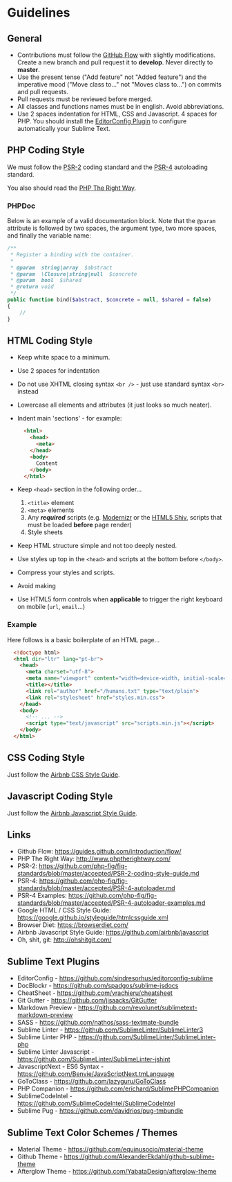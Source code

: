 Guidelines
=================

## General

* Contributions must follow the [GitHub Flow](https://guides.github.com/introduction/flow) with slightly modifications. Create a new branch and pull request it to **develop**. Never directly to **master**.
* Use the present tense ("Add feature" not "Added feature") and the imperative mood ("Move class to..." not "Moves class to...") on commits and pull requests.
* Pull requests must be reviewed before merged.
* All classes and functions names must be in english. Avoid abbreviations.
* Use 2 spaces indentation for HTML, CSS and Javascript. 4 spaces for PHP. You should install the [EditorConfig Plugin](https://github.com/sindresorhus/editorconfig-sublime) to configure automatically your Sublime Text.

## PHP Coding Style

We must follow the [PSR-2](https://github.com/php-fig/fig-standards/blob/master/accepted/PSR-2-coding-style-guide.md) coding standard and the [PSR-4](https://github.com/php-fig/fig-standards/blob/master/accepted/PSR-4-autoloader.md) autoloading standard.

You also should read the [PHP The Right Way](http://www.phptherightway.com).

### PHPDoc

Below is an example of a valid documentation block. Note that the `@param` attribute is followed by two spaces, the argument type, two more spaces, and finally the variable name:

```php
/**
 * Register a binding with the container.
 *
 * @param  string|array  $abstract
 * @param  \Closure|string|null  $concrete
 * @param  bool  $shared
 * @return void
 */
public function bind($abstract, $concrete = null, $shared = false)
{
    //
}
```

## HTML Coding Style

- Keep white space to a minimum.
- Use 2 spaces for indentation
- Do not use XHTML closing syntax `<br />` - just use standard syntax `<br>` instead
- Lowercase all elements and attributes (it just looks so much neater).
- Indent main 'sections' - for example:

  ```html
    <html>
      <head>
        <meta>
      </head>
      <body>
        Content
      </body>
    </html>
  ```
- Keep `<head>` section in the following order…
    1. `<title>` element
    2. `<meta>` elements
    2. Any ***required*** scripts (e.g. [Modernizr](http://modernizr.com/) or the [HTML5 Shiv](https://github.com/aFarkas/html5shiv), scripts that must be loaded **before** page render)
    3. Style sheets
- Keep HTML structure simple and not too deeply nested.
- Use styles up top in the `<head>` and scripts at the bottom before `</body>`.
- Compress your styles and scripts.
- Avoid making
- Use HTML5 form controls when **applicable** to trigger the right keyboard on mobile (`url`, `email`…)

### Example

Here follows is a basic boilerplate of an HTML page…

```html
  <!doctype html>
  <html dir="ltr" lang="pt-br">
    <head>
      <meta charset="utf-8">
      <meta name="viewport" content="width=device-width, initial-scale=1">
      <title></title>
      <link rel="author" href="/humans.txt" type="text/plain">
      <link rel="stylesheet" href="styles.min.css">
    </head>
    <body>
      <!-- ... -->
      <script type="text/javascript" src="scripts.min.js"></script>
    </body>
  </html>
```

## CSS Coding Style
Just follow the [Airbnb CSS Style Guide](https://github.com/airbnb/css).

## Javascript Coding Style
Just follow the [Airbnb Javascript Style Guide](https://github.com/airbnb/javascript).

## Links
- Github Flow: https://guides.github.com/introduction/flow/
- PHP The Right Way: http://www.phptherightway.com/
- PSR-2: https://github.com/php-fig/fig-standards/blob/master/accepted/PSR-2-coding-style-guide.md
- PSR-4: https://github.com/php-fig/fig-standards/blob/master/accepted/PSR-4-autoloader.md
- PSR-4 Examples: https://github.com/php-fig/fig-standards/blob/master/accepted/PSR-4-autoloader-examples.md
- Google HTML / CSS Style Guide: https://google.github.io/styleguide/htmlcssguide.xml
- Browser Diet: https://browserdiet.com/
- Airbnb Javascript Style Guide: https://github.com/airbnb/javascript
- Oh, shit, git: http://ohshitgit.com/

## Sublime Text Plugins
- EditorConfig - https://github.com/sindresorhus/editorconfig-sublime
- DocBlockr - https://github.com/spadgos/sublime-jsdocs
- CheatSheet - https://github.com/vrachieru/cheatsheet
- Git Gutter - https://github.com/jisaacks/GitGutter
- Markdown Preview - https://github.com/revolunet/sublimetext-markdown-preview
- SASS - https://github.com/nathos/sass-textmate-bundle
- Sublime Linter - https://github.com/SublimeLinter/SublimeLinter3
- Sublime Linter PHP - https://github.com/SublimeLinter/SublimeLinter-php
- Sublime Linter Javascript - https://github.com/SublimeLinter/SublimeLinter-jshint
- JavascriptNext - ES6 Syntax - https://github.com/Benvie/JavaScriptNext.tmLanguage
- GoToClass - https://github.com/lazyguru/GoToClass
- PHP Companion - https://github.com/erichard/SublimePHPCompanion
- SublimeCodeIntel - https://github.com/SublimeCodeIntel/SublimeCodeIntel
- Sublime Pug - https://github.com/davidrios/pug-tmbundle

## Sublime Text Color Schemes / Themes
- Material Theme - https://github.com/equinusocio/material-theme
- Github Theme - https://github.com/AlexanderEkdahl/github-sublime-theme
- Afterglow Theme - https://github.com/YabataDesign/afterglow-theme
